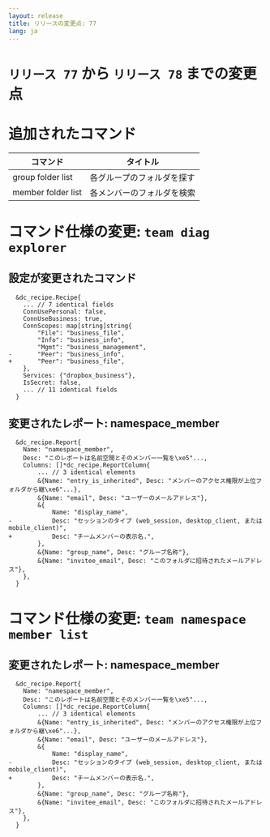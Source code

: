 ```yaml
---
layout: release
title: リリースの変更点: 77
lang: ja
---
```


# `リリース 77` から `リリース 78` までの変更点

# 追加されたコマンド


| コマンド           | タイトル                   |
|--------------------|----------------------------|
| group folder list  | 各グループのフォルダを探す |
| member folder list | 各メンバーのフォルダを検索 |



# コマンド仕様の変更: `team diag explorer`



## 設定が変更されたコマンド


```
  &dc_recipe.Recipe{
  	... // 7 identical fields
  	ConnUsePersonal: false,
  	ConnUseBusiness: true,
  	ConnScopes: map[string]string{
  		"File": "business_file",
  		"Info": "business_info",
  		"Mgmt": "business_management",
- 		"Peer": "business_info",
+ 		"Peer": "business_file",
  	},
  	Services: {"dropbox_business"},
  	IsSecret: false,
  	... // 11 identical fields
  }
```

## 変更されたレポート: namespace_member

```
  &dc_recipe.Report{
  	Name: "namespace_member",
  	Desc: "このレポートは名前空間とそのメンバー一覧を\xe5"...,
  	Columns: []*dc_recipe.ReportColumn{
  		... // 3 identical elements
  		&{Name: "entry_is_inherited", Desc: "メンバーのアクセス権限が上位フォルダから継\xe6"...},
  		&{Name: "email", Desc: "ユーザーのメールアドレス"},
  		&{
  			Name: "display_name",
- 			Desc: "セッションのタイプ (web_session, desktop_client, または mobile_client)",
+ 			Desc: "チームメンバーの表示名.",
  		},
  		&{Name: "group_name", Desc: "グループ名称"},
  		&{Name: "invitee_email", Desc: "このフォルダに招待されたメールアドレス"},
  	},
  }
```
# コマンド仕様の変更: `team namespace member list`



## 変更されたレポート: namespace_member

```
  &dc_recipe.Report{
  	Name: "namespace_member",
  	Desc: "このレポートは名前空間とそのメンバー一覧を\xe5"...,
  	Columns: []*dc_recipe.ReportColumn{
  		... // 3 identical elements
  		&{Name: "entry_is_inherited", Desc: "メンバーのアクセス権限が上位フォルダから継\xe6"...},
  		&{Name: "email", Desc: "ユーザーのメールアドレス"},
  		&{
  			Name: "display_name",
- 			Desc: "セッションのタイプ (web_session, desktop_client, または mobile_client)",
+ 			Desc: "チームメンバーの表示名.",
  		},
  		&{Name: "group_name", Desc: "グループ名称"},
  		&{Name: "invitee_email", Desc: "このフォルダに招待されたメールアドレス"},
  	},
  }
```
